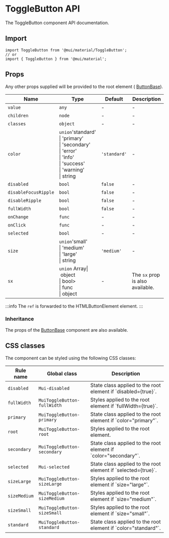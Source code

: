 # ToggleButton API

The ToggleButton component API documentation.

## Import

```
import ToggleButton from '@mui/material/ToggleButton';
// or
import { ToggleButton } from '@mui/material';
```

## Props

Any other props supplied will be provided to the root element ( [ButtonBase](/material-ui/api/button-base/)).

| Name | Type | Default | Description |
| --- | --- | --- | --- |
| `value` | `any` | - | - |
| `children` | `node` | - | - |
| `classes` | `object` | - | - |
| `color` | `union`'standard'<br>\| 'primary'<br>\| 'secondary'<br>\| 'error'<br>\| 'info'<br>\| 'success'<br>\| 'warning'<br>\| string | `'standard'` | - |
| `disabled` | `bool` | `false` | - |
| `disableFocusRipple` | `bool` | `false` | - |
| `disableRipple` | `bool` | `false` | - |
| `fullWidth` | `bool` | `false` | - |
| `onChange` | `func` | - | - |
| `onClick` | `func` | - | - |
| `selected` | `bool` | - | - |
| `size` | `union`'small'<br>\| 'medium'<br>\| 'large'<br>\| string | `'medium'` | - |
| `sx` | `union` Array\| object<br>\| bool><br>\| func<br>\| object | - | The `sx` prop is also available. |

:::info
The `ref` is forwarded to the HTMLButtonElement element.
:::

### Inheritance

The props of the [ButtonBase](/material-ui/api/button-base/) component are also available.

## CSS classes

The component can be styled using the following CSS classes:

| Rule name | Global class | Description |
| --- | --- | --- |
| `disabled` | `Mui-disabled` | State class applied to the root element if \`disabled={true}\`. |
| `fullWidth` | `MuiToggleButton-fullWidth` | Styles applied to the root element if \`fullWidth={true}\`. |
| `primary` | `MuiToggleButton-primary` | State class applied to the root element if \`color="primary"\`. |
| `root` | `MuiToggleButton-root` | Styles applied to the root element. |
| `secondary` | `MuiToggleButton-secondary` | State class applied to the root element if \`color="secondary"\`. |
| `selected` | `Mui-selected` | State class applied to the root element if \`selected={true}\`. |
| `sizeLarge` | `MuiToggleButton-sizeLarge` | Styles applied to the root element if \`size="large"\`. |
| `sizeMedium` | `MuiToggleButton-sizeMedium` | Styles applied to the root element if \`size="medium"\`. |
| `sizeSmall` | `MuiToggleButton-sizeSmall` | Styles applied to the root element if \`size="small"\`. |
| `standard` | `MuiToggleButton-standard` | State class applied to the root element if \`color="standard"\`. |
